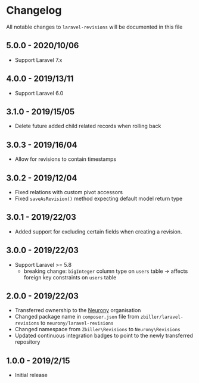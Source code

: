 # Changelog

All notable changes to `laravel-revisions` will be documented in this file

## 5.0.0 - 2020/10/06

- Support Laravel 7.x

## 4.0.0 - 2019/13/11

- Support Laravel 6.0

## 3.1.0 - 2019/15/05

- Delete future added child related records when rolling back

## 3.0.3 - 2019/16/04

- Allow for revisions to contain timestamps
 
## 3.0.2 - 2019/12/04

- Fixed relations with custom pivot accessors
- Fixed `saveAsRevision()` method expecting default model return type 

## 3.0.1 - 2019/22/03

- Added support for excluding certain fields when creating a revision.

## 3.0.0 - 2019/22/03

- Support Laravel >= 5.8
   - breaking change: `bigInteger` column type on `users` table -> affects foreign key constraints on `users` table

## 2.0.0 - 2019/22/03

- Transferred ownership to the [Neurony](https://github.com/Neurony) organisation
- Changed package name in `composer.json` file from `zbiller/laravel-revisions` to `neurony/laravel-revisions`
- Changed namespace from `Zbiller\Revisions` to `Neurony\Revisions`
- Updated continuous integration badges to point to the newly transferred repository  

## 1.0.0 - 2019/2/15

- Initial release
